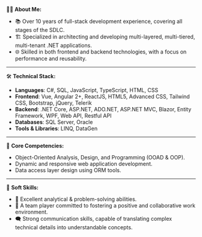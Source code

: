 👨‍💻 **About Me:**
- 📚 Over 10 years of full-stack development experience, covering all stages of the SDLC.
- 🏗️ Specialized in architecting and developing multi-layered, multi-tiered, multi-tenant .NET applications.
- 🌐 Skilled in both frontend and backend technologies, with a focus on performance and reusability.

---

🛠️ **Technical Stack:**
- **Languages**: C#, SQL, JavaScript, TypeScript, HTML, CSS
- **Frontend**: Vue, Angular 2+, ReactJS, HTML5, Advanced CSS, Tailwind CSS, Bootstrap, jQuery, Telerik
- **Backend**: .NET Core, ASP.NET, ADO.NET, ASP.NET MVC, Blazor, Entity Framework, WPF, Web API, Restful API
- **Databases**: SQL Server, Oracle
- **Tools & Libraries**: LINQ, DataGen

---

🎯 **Core Competencies:**
- Object-Oriented Analysis, Design, and Programming (OOAD & OOP).
- Dynamic and responsive web application development.
- Data access layer design using ORM tools.
  
---

🤝 **Soft Skills:**
- 🧠 Excellent analytical & problem-solving abilities.
- 👥 A team player committed to fostering a positive and collaborative work environment.
- 🗨️ Strong communication skills, capable of translating complex technical details into understandable concepts.
